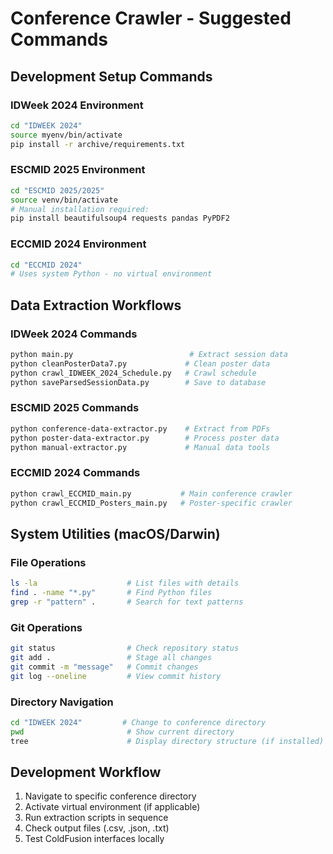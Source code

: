 # Conference Crawler - Suggested Commands

## Development Setup Commands

### IDWeek 2024 Environment
```bash
cd "IDWEEK 2024"
source myenv/bin/activate
pip install -r archive/requirements.txt
```

### ESCMID 2025 Environment
```bash
cd "ESCMID 2025/2025"
source venv/bin/activate
# Manual installation required:
pip install beautifulsoup4 requests pandas PyPDF2
```

### ECCMID 2024 Environment
```bash
cd "ECCMID 2024"
# Uses system Python - no virtual environment
```

## Data Extraction Workflows

### IDWeek 2024 Commands
```bash
python main.py                          # Extract session data
python cleanPosterData7.py             # Clean poster data  
python crawl_IDWEEK_2024_Schedule.py   # Crawl schedule
python saveParsedSessionData.py        # Save to database
```

### ESCMID 2025 Commands
```bash
python conference-data-extractor.py    # Extract from PDFs
python poster-data-extractor.py        # Process poster data
python manual-extractor.py             # Manual data tools
```

### ECCMID 2024 Commands
```bash
python crawl_ECCMID_main.py           # Main conference crawler
python crawl_ECCMID_Posters_main.py   # Poster-specific crawler
```

## System Utilities (macOS/Darwin)

### File Operations
```bash
ls -la                    # List files with details
find . -name "*.py"       # Find Python files
grep -r "pattern" .       # Search for text patterns
```

### Git Operations
```bash
git status                # Check repository status
git add .                 # Stage all changes
git commit -m "message"   # Commit changes
git log --oneline         # View commit history
```

### Directory Navigation
```bash
cd "IDWEEK 2024"         # Change to conference directory
pwd                       # Show current directory
tree                      # Display directory structure (if installed)
```

## Development Workflow
1. Navigate to specific conference directory
2. Activate virtual environment (if applicable)
3. Run extraction scripts in sequence
4. Check output files (.csv, .json, .txt)
5. Test ColdFusion interfaces locally